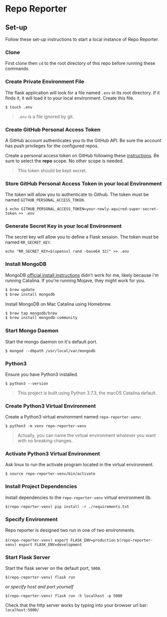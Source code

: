 # Repo Reporter

## Set-up

Follow these set-up instructions to start a local instance of Repo Reporter.

### Clone

First clone then `cd` to the root directory of this repo before running these commands.

### Create Private Environment File

The flask application will look for a file named `.env` in its root directory. If it finds it, it will load it to your local environment. Create this file.

`$ touch .env`

> `.env` is a file ignored by git.

### Create GitHub Personal Access Token

A GitHub account authenticates you to the GitHub API. Be sure the account has push privileges for the configured repos.

Create a personal access token on GitHub following these [instructions](https://help.github.com/en/github/authenticating-to-github/creating-a-personal-access-token-for-the-command-line). Be sure to select the **repo** scope. No other scope is needed.

> This token should be kept secret.

### Store GitHub Personal Access Token in your local Environment

The token will allow you to authenticate to Github. The token must be named `GITHUB_PERSONAL_ACCESS_TOKEN`.

`$ echo GITHUB_PERSONAL_ACCESS_TOKEN=your-newly-aquired-super-secret-token >> .env`

### Generate Secret Key in your local Environment

The secret key will allow you to define a Flask session. The token must be named `RR_SECRET_KEY`.

`echo "RR_SECRET_KEY=$(openssl rand -base64 32)" >> .env`

### Install MongoDB

MongoDB [official install instructions](https://treehouse.github.io/installation-guides/mac/mongo-mac.html) didn't work for me, likely because i'm running Catalina. If you're running Mojave, they might work for you.

```sh
$ brew update
$ brew install mongodb
```

Install MongoDB on Mac Catalina using Homebrew.

```sh
$ brew tap mongodb/brew
$ brew install mongodb-community
```

### Start Mongo Daemon

Start the mongo daemon on it's default port.

`$ mongod --dbpath /usr/local/var/mongodb`

### Python3

Ensure you have Python3 installed.

`$ python3 --version`

> This project is built using Python 3.7.3, the macOS Catalina default.

### Create Python3 Virtual Environment

Create a Python3 virtual environment named `repo-reporter-venv`:

`$ python3 -m venv repo-reporter-venv`

> Actually, you can name the virtual environment whatever you want with no breaking changes.

### Activate Python3 Virtual Environment

Ask linux to run the activate program located in the virtual environment.

`$ source repo-reporter-venv/bin/activate`

### Install Project Dependencies

Install dependencies to the `repo-reporter-venv` virtual environment lib.

`$(repo-reporter-venv) pip install -r ./requirements.txt`

### Specify Environment

Repo reporter is designed two run in one of two environments.

`$(repo-reporter-venv) export FLASK_ENV=production`
`$(repo-reporter-venv) export FLASK_ENV=development`

### Start Flask Server

Start the flask server on the default port, `5000`.

`$(repo-reporter-venv) flask run`

_or specify host and port yourself_

`$(repo-reporter-venv) flask run -h localhost -p 5000`

Check that the http server works by typing into your browser url bar: `localhost:5000/`
